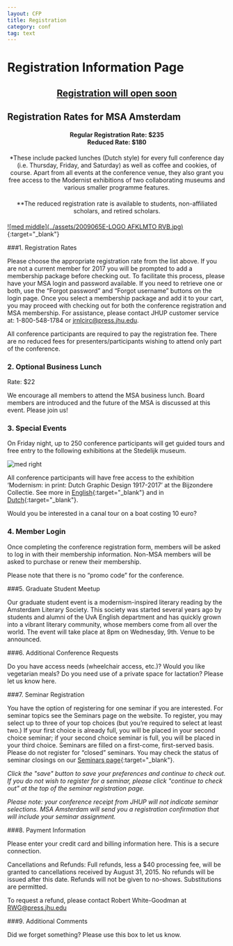 ```yaml
---
layout: CFP
title: Registration
category: conf
tag: text
---
```


# Registration Information Page

<h2 style="text-align: center; font-weight: bold; text-decoration: underline;">Registration will open soon</h2>

## Registration Rates for MSA Amsterdam

<h4 style="text-align: center">Regular Registration Rate: $235 <br>Reduced Rate: $180</h4>

<h4 style="text-align: center; font-weight: normal;">*These include packed lunches (Dutch style) for every full conference day (i.e. Thursday, Friday, and Saturday) as well as coffee and cookies, of course. Apart from all events at the conference venue, they also grant you free access to the Modernist exhibitions of two collaborating museums and various smaller programme features.</h4>

<h4 style="text-align: center; font-weight: normal;">**The reduced registration rate is available to students, non-affiliated scholars, and retired scholars.</h4>

<!-- 
##Registration Process: [Click here to register online](https://msa.press.jhu.edu/membership/conference ){:target="_blank"}
-->

[![med middle](../assets/2009065E-LOGO AFKLMTO RVB.jpg)](http://www.airfrance.fr/FR/fr/local/www_airfranceklm-globalmeetings_com.htm?eid=30740AF){:target="_blank"}

###1. Registration Rates 

Please choose the appropriate registration rate from the list above. If you are not a current member for 2017 you will be prompted to add a membership package before checking out. To facilitate this process, please have your MSA login and password available. If you need to retrieve one or both, use the “Forgot password” and “Forgot username” buttons on the login page. Once you select a membership package and add it to your cart, you may proceed with checking out for both the conference registration and MSA membership. For assistance, please contact JHUP customer service at: 1-800-548-1784 or [jrnlcirc@press.jhu.edu](jrnlcirc@press.jhu.edu).

All conference participants are required to pay the registration fee. There are no reduced fees for presenters/participants wishing to attend only part of the conference.

### 2. Optional Business Lunch

Rate: $22

We encourage all members to attend the MSA business lunch. Board members are introduced and the future of the MSA is discussed at this event. Please join us!


### 3. Special Events

On Friday night, up to 250 conference participants will get guided tours and free entry to the following exhibitions at the Stedelijk museum.

![med right](../assets/Bijzondere.jpg)

All conference participants will have free access to the exhibition ‘Modernism: in print: Dutch Graphic Design 1917-2017’ at the Bijzondere Collectie.  See more in [English](https://www.facebook.com/Modernisminprint/){:target="_blank"} and in [Dutch](http://bijzonderecollecties.uva.nl/nieuws-agenda/verwacht/verwacht.html){:target="_blank"}.

Would you be interested in a canal tour on a boat costing 10 euro?

### 4. Member Login

Once completing the conference registration form, members will be asked to log in with their membership information. Non-MSA members will be asked to purchase or renew their membership.

Please note that there is no “promo code” for the conference.

###5. Graduate Student Meetup

Our graduate student event is a modernism-inspired literary reading by the Amsterdam Literary Society. This society was started several years ago by students and alumni of the UvA English department and has quickly grown into a vibrant literary community, whose members come from all over the world. The event will take place at 8pm on Wednesday, 9th. Venue to be announced.

###6. Additional Conference Requests 

Do you have access needs (wheelchair access, etc.)? Would you like vegetarian meals? Do you need use of a private space for lactation? Please let us know here. 

<!-- 

###n. What Are You Reading? 

To participate in a What Are You Reading session, please indicate this on the registration form and name a book you are interested in presenting.

*Click the "update" button to continue.*

-->

###7. Seminar Registration

You have the option of registering for one seminar if you are interested.  For seminar topics see the Seminars page on the website. To register, you may select up to three of your top choices (but you’re required to select at least two.)  If your first choice is already full, you will be placed in your second choice seminar; if your second choice seminar is full, you will be placed in your third choice. Seminars are filled on a first-come, first-served basis. Please do not register for “closed” seminars. You may check the status of seminar closings on our [Seminars page](Seminars.html){:target="_blank"}.

*Click the "save" button to save your preferences and continue to check out. If you do not wish to register for a seminar, please click "continue to check out" at the top of the seminar registration page.*

*Please note: your conference receipt from JHUP will not indicate seminar selections. MSA Amsterdam will send you a registration confirmation that will include your seminar assignment.*

###8. Payment Information 

Please enter your credit card and billing information here. This is a secure connection. 

Cancellations and Refunds: Full refunds, less a $40 processing fee, will be granted to cancellations received by August 31, 2015. No refunds will be issued after this date. Refunds will not be given to no-shows. Substitutions are permitted. 

To request a refund, please contact Robert White-Goodman at [RWG@press.jhu.edu](mailto:RWG@press.jhu.edu)

###9. Additional Comments 

Did we forget something? Please use this box to let us know. 